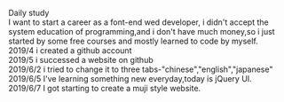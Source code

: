 Daily study
<br>
I want to start a career as a font-end wed developer, i didn't accept the system education of programming,and i don't have much money,so i just started by some free courses and mostly learned to code by myself.
<br>
2019/4 i created a github account
<br>
2019/5 i successed a website on github
<br>
2019/6/2 i tried to change it to three tabs-"chinese","english","japanese"
<br>
2019/6/5 I've learning something new everyday,today is jQuery UI.
<br>
2019/6/7 I got starting to create a muji style website.
